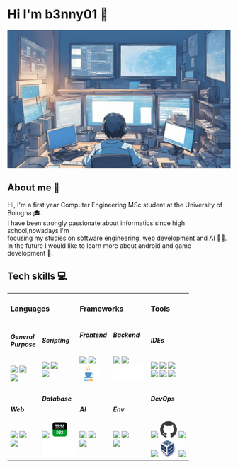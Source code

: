 # Hi I'm b3nny01 👋

<img src="_readmeImgs_/profileDesk.png" width="600px">

## About me 📒

<p style="width:600 px">
Hi, I'm a first year Computer Engineering MSc student at the University of Bologna 🎓.<br/>
I have been strongly passionate about informatics since high school,nowadays I'm<br/>
focusing my studies on software engineering, web development and AI 👨‍💻.<br/>
In the future I would like to learn more about android and game development 👾.
</p>

## Tech skills 💻

<p align="center" style="width:600px">
<table>
<tr></tr>
<tr><td colspan="2"><h3>Languages</h3></td> <td colspan="2"><h3>Frameworks</h3></td><td colspan="2"><h3>Tools</h3></td></tr>
<tr>
    <td>
        <h5>General<br/>Purpose</h5><br/>
         <img src="https://cdn.jsdelivr.net/gh/devicons/devicon@latest/icons/c/c-original.svg" height="40px"/>
         <img src="https://cdn.jsdelivr.net/gh/devicons/devicon@latest/icons/java/java-original.svg" height="40px"/><br/>
         <img src="https://cdn.jsdelivr.net/gh/devicons/devicon@latest/icons/kotlin/kotlin-original.svg"  height="40px"/>  
    </td>
    <td>
        <h5>Scripting<br/></h5><br/>    
         <img src="https://cdn.jsdelivr.net/gh/devicons/devicon@latest/icons/bash/bash-original.svg" height="40px" />
         <img src="https://cdn.jsdelivr.net/gh/devicons/devicon@latest/icons/python/python-original.svg" height="40px" /><br/>
         <img src="https://cdn.jsdelivr.net/gh/devicons/devicon@latest/icons/javascript/javascript-original.svg" height="40px" />
    </td>
    <td>
        <h5>Frontend</h5><br/>
         <img src="https://cdn.jsdelivr.net/gh/devicons/devicon@latest/icons/jquery/jquery-plain-wordmark.svg" height="40px"/>
         <img src="https://cdn.jsdelivr.net/gh/devicons/devicon@latest/icons/react/react-original.svg" height="40px"/><br/>
         <img src="_readmeImgs_/frameworks/javafx.png" height="40px">
    </td>
    <td>
        <h5>Backend</h5><br/>
         <img src="https://cdn.jsdelivr.net/gh/devicons/devicon@latest/icons/hibernate/hibernate-original.svg" height="40px" />
         <img src="https://cdn.jsdelivr.net/gh/devicons/devicon@latest/icons/nodejs/nodejs-original.svg" height="40px"/><br/>
         <img src="_readmeImgs_/empty.png" height="40px">
    </td>
    <td colspan="2">
        <h5>IDEs</h5><br/>
         <img src="https://cdn.jsdelivr.net/gh/devicons/devicon@latest/icons/eclipse/eclipse-original.svg" height="40px" />
         <img src="https://cdn.jsdelivr.net/gh/devicons/devicon@latest/icons/dbeaver/dbeaver-original.svg" height="40px"/>
         <img src="https://cdn.jsdelivr.net/gh/devicons/devicon@latest/icons/androidstudio/androidstudio-original.svg" height="40px" /><br/>
         <img src="https://cdn.jsdelivr.net/gh/devicons/devicon@latest/icons/visualstudio/visualstudio-original.svg" height="40px"/>  
         <img src="https://cdn.jsdelivr.net/gh/devicons/devicon@latest/icons/vscode/vscode-original.svg" height="40px"/>       
         <img src="https://cdn.jsdelivr.net/gh/devicons/devicon@latest/icons/nano/nano-original.svg" height="40px"/>
    </td>
</tr>
<tr></tr>
<tr>
    <td>
        <h5>Web</h5><br/>
         <img src="https://cdn.jsdelivr.net/gh/devicons/devicon@latest/icons/html5/html5-original.svg"  height="40px" />
         <img src="https://cdn.jsdelivr.net/gh/devicons/devicon@latest/icons/css3/css3-original.svg"  height="40px"/><br/>
         <img src="https://cdn.jsdelivr.net/gh/devicons/devicon@latest/icons/javascript/javascript-original.svg" height="40px" />     
    </td>
    <td>
        <h5>Database</h5><br/>
         <img src="https://cdn.jsdelivr.net/gh/devicons/devicon@latest/icons/mariadb/mariadb-original.svg" height="40px"/>
         <img src="_readmeImgs_/languages/db2.png" height="40px"><br>
         <img src="_readmeImgs_/empty.png" height="40px">   
    </td>
    <td >
        <h5>AI</h5><br/>
         <img src="https://cdn.jsdelivr.net/gh/devicons/devicon@latest/icons/numpy/numpy-original.svg" height="40px" />
         <img src="https://cdn.jsdelivr.net/gh/devicons/devicon@latest/icons/pandas/pandas-original.svg" height="40px"/><br/>
         <img src="https://cdn.jsdelivr.net/gh/devicons/devicon@latest/icons/pytorch/pytorch-original.svg" height="40px"/>        
    </td>
    <td >
        <h5>Env</h5><br/> 
         <img src="https://cdn.jsdelivr.net/gh/devicons/devicon@latest/icons/android/android-original.svg" height="40px" />
         <img src="https://cdn.jsdelivr.net/gh/devicons/devicon@latest/icons/arduino/arduino-original.svg" height="40px"/><br/>
         <img src="https://cdn.jsdelivr.net/gh/devicons/devicon@latest/icons/raspberrypi/raspberrypi-original.svg" height="40px"/>      
    </td>
    <td colspan="2">
        <h5>DevOps</h5><br/>
         <img src="https://cdn.jsdelivr.net/gh/devicons/devicon@latest/icons/git/git-original.svg" height="40px"/>
         <img src="_readmeImgs_/tools/github.svg" height="40px"/>
         <img src="https://cdn.jsdelivr.net/gh/devicons/devicon@latest/icons/gradle/gradle-original.svg" height="40px"/><br/>
         <img src="https://cdn.jsdelivr.net/gh/devicons/devicon@latest/icons/ansible/ansible-original.svg" height="40px"/>
         <img src="_readmeImgs_/tools/virtualbox.png" height="40px">
         <img src="https://cdn.jsdelivr.net/gh/devicons/devicon@latest/icons/docker/docker-original.svg" height="40px"/>
    </td>
</tr>
</table>
</p>
